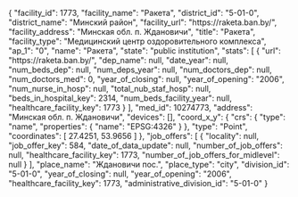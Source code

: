 {
    "facility_id": 1773,
    "facility_name": "Ракета",
    "district_id": "5-01-0",
    "district_name": "Минский район",
    "facility_url": "https:\/\/raketa.ban.by\/",
    "facility_address": "Минская обл. п. Ждановичи",
    "title": "Ракета",
    "facility_type": "Медицинский центр оздоровительного комплекса",
    "ap_1": "0",
    "name": "Ракета",
    "state": "public institution",
    "stats": [
        {
            "url": "https:\/\/raketa.ban.by\/",
            "dep_name": null,
            "date_year": null,
            "num_beds_dep": null,
            "num_deps_year": null,
            "num_doctors_dep": null,
            "num_doctors_med": 0,
            "year_of_closing": null,
            "year_of_opening": "2006",
            "num_nurse_in_hosp": null,
            "total_nub_staf_hosp": null,
            "beds_in_hospital_key": 2314,
            "num_beds_facility_year": null,
            "healthcare_facility_key": 1773
        }
    ],
    "med_id": 10274773,
    "address": "Минская обл. п. Ждановичи",
    "devices": [],
    "coord_x_y": {
        "crs": {
            "type": "name",
            "properties": {
                "name": "EPSG:4326"
            }
        },
        "type": "Point",
        "coordinates": [
            27.4251,
            53.9656
        ]
    },
    "job_offers": [
        {
            "locality": null,
            "job_offer_key": 584,
            "date_of_data_update": null,
            "number_of_job_offers": null,
            "healthcare_facility_key": 1773,
            "number_of_job_offers_for_midlevel": null
        }
    ],
    "place_name": "Ждановичи пос.",
    "place_type": "city",
    "division_id": "5-01-0",
    "year_of_closing": null,
    "year_of_opening": "2006",
    "healthcare_facility_key": 1773,
    "administrative_division_id": "5-01-0"
}